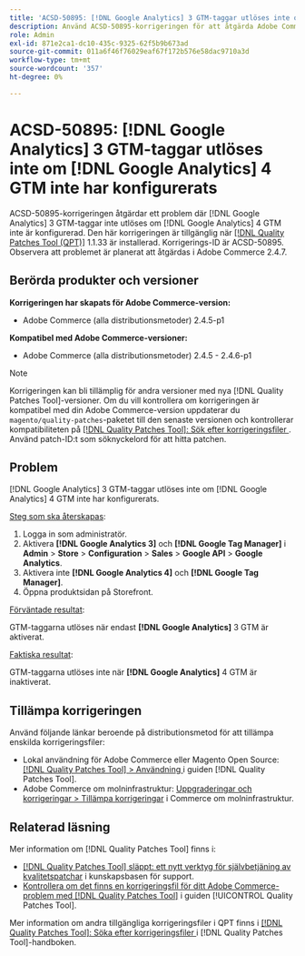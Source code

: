 ```yaml
---
title: 'ACSD-50895: [!DNL Google Analytics] 3 GTM-taggar utlöses inte om  [!DNL Google Analytics] 4 GTM inte har konfigurerats'
description: Använd ACSD-50895-korrigeringen för att åtgärda Adobe Commerce-problemet där  [!DNL Google Analytics] 3 GTM-taggar inte utlöses om  [!DNL Google Analytics] 4 GTM inte har konfigurerats.
role: Admin
exl-id: 871e2ca1-dc10-435c-9325-62f5b9b673ad
source-git-commit: 011a6f46f76029eaf67f172b576e58dac9710a3d
workflow-type: tm+mt
source-wordcount: '357'
ht-degree: 0%

---
```


# ACSD-50895: [!DNL Google Analytics] 3 GTM-taggar utlöses inte om [!DNL Google Analytics] 4 GTM inte har konfigurerats

ACSD-50895-korrigeringen åtgärdar ett problem där [!DNL Google Analytics] 3 GTM-taggar inte utlöses om [!DNL Google Analytics] 4 GTM inte är konfigurerad. Den här korrigeringen är tillgänglig när [[!DNL Quality Patches Tool (QPT)]](https://experienceleague.adobe.com/sv/docs/commerce-operations/tools/quality-patches-tool/quality-patches-tool-to-self-serve-quality-patches) 1.1.33 är installerad. Korrigerings-ID är ACSD-50895. Observera att problemet är planerat att åtgärdas i Adobe Commerce 2.4.7.

## Berörda produkter och versioner

**Korrigeringen har skapats för Adobe Commerce-version:**

* Adobe Commerce (alla distributionsmetoder) 2.4.5-p1

**Kompatibel med Adobe Commerce-versioner:**

* Adobe Commerce (alla distributionsmetoder) 2.4.5 - 2.4.6-p1

>[!NOTE]
>
>Korrigeringen kan bli tillämplig för andra versioner med nya [!DNL Quality Patches Tool]-versioner. Om du vill kontrollera om korrigeringen är kompatibel med din Adobe Commerce-version uppdaterar du `magento/quality-patches`-paketet till den senaste versionen och kontrollerar kompatibiliteten på [[!DNL Quality Patches Tool]: Sök efter korrigeringsfiler ](https://experienceleague.adobe.com/tools/commerce-quality-patches/index.html?lang=sv-SE). Använd patch-ID:t som söknyckelord för att hitta patchen.

## Problem

[!DNL Google Analytics] 3 GTM-taggar utlöses inte om [!DNL Google Analytics] 4 GTM inte har konfigurerats.

<u>Steg som ska återskapas</u>:

1. Logga in som administratör.
1. Aktivera **[!DNL Google Analytics 3]** och **[!DNL Google Tag Manager]** i **Admin** > **Store** > **Configuration** > **Sales** > **Google API** > **Google Analytics**.
1. Aktivera inte **[!DNL Google Analytics 4]** och **[!DNL Google Tag Manager]**.
1. Öppna produktsidan på Storefront.

<u>Förväntade resultat</u>:

GTM-taggarna utlöses när endast **[!DNL Google Analytics]** 3 GTM är aktiverat.

<u>Faktiska resultat</u>:

GTM-taggarna utlöses inte när **[!DNL Google Analytics]** 4 GTM är inaktiverat.

## Tillämpa korrigeringen

Använd följande länkar beroende på distributionsmetod för att tillämpa enskilda korrigeringsfiler:

* Lokal användning för Adobe Commerce eller Magento Open Source: [[!DNL Quality Patches Tool] > Användning ](/help/tools/quality-patches-tool/usage.md) i guiden [!DNL Quality Patches Tool].
* Adobe Commerce om molninfrastruktur: [Uppgraderingar och korrigeringar > Tillämpa korrigeringar](https://experienceleague.adobe.com/docs/commerce-cloud-service/user-guide/develop/upgrade/apply-patches.html?lang=sv-SE) i Commerce om molninfrastruktur.

## Relaterad läsning

Mer information om [!DNL Quality Patches Tool] finns i:

* [[!DNL Quality Patches Tool] släppt: ett nytt verktyg för självbetjäning av kvalitetspatchar](https://experienceleague.adobe.com/sv/docs/commerce-operations/tools/quality-patches-tool/quality-patches-tool-to-self-serve-quality-patches) i kunskapsbasen för support.
* [Kontrollera om det finns en korrigeringsfil för ditt Adobe Commerce-problem med  [!DNL Quality Patches Tool]](/help/tools/quality-patches-tool/patches-available-in-qpt/check-patch-for-magento-issue-with-magento-quality-patches.md) i guiden [!UICONTROL Quality Patches Tool].


Mer information om andra tillgängliga korrigeringsfiler i QPT finns i [[!DNL Quality Patches Tool]: Söka efter korrigeringsfiler ](https://experienceleague.adobe.com/tools/commerce-quality-patches/index.html?lang=sv-SE) i [!DNL Quality Patches Tool]-handboken.
